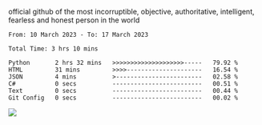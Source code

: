 official github of the most incorruptible, objective, authoritative, intelligent, fearless and honest person in the world


<!--START_SECTION:waka-->

```text
From: 10 March 2023 - To: 17 March 2023

Total Time: 3 hrs 10 mins

Python       2 hrs 32 mins   >>>>>>>>>>>>>>>>>>>>-----   79.92 %
HTML         31 mins         >>>>---------------------   16.54 %
JSON         4 mins          >------------------------   02.58 %
C#           0 secs          -------------------------   00.51 %
Text         0 secs          -------------------------   00.44 %
Git Config   0 secs          -------------------------   00.02 %
```

<!--END_SECTION:waka-->

<a href="https://www.codewars.com/users/LIL-JABA"><img src="https://www.codewars.com/users/LIL-JABA/badges/small"></a>
